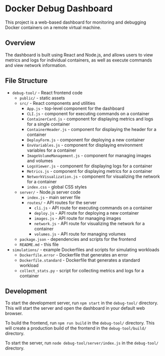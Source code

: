 # Docker Debug Dashboard

This project is a web-based dashboard for monitoring and debugging Docker containers on a remote virtual machine.

## Overview

The dashboard is built using React and Node.js, and allows users to view metrics and logs for individual containers, as well as execute commands and view network information.

## File Structure

* `debug-tool/` - React frontend code
	+ `public/` - static assets
	+ `src/` - React components and utilities
		- `App.js` - top-level component for the dashboard
		- `CLI.js` - component for executing commands on a container
		- `ContainerCard.js` - component for displaying metrics and logs for a single container
		- `ContainerHeader.js` - component for displaying the header for a container
		- `DeployForm.js` - component for deploying a new container
		- `EnvVariables.js` - component for displaying environment variables for a container
		- `ImageVolumeManagement.js` - component for managing images and volumes
		- `LogsViewer.js` - component for displaying logs for a container
		- `Metrics.js` - component for displaying metrics for a container
		- `NetworkVisualization.js` - component for visualizing the network for a container
		- `index.css` - global CSS styles
	+ `server/` - Node.js server code
		- `index.js` - main server file
		- `routes/` - API routes for the server
			- `cli.js` - API route for executing commands on a container
			- `deploy.js` - API route for deploying a new container
			- `images.js` - API route for managing images
			- `network.js` - API route for visualizing the network for a container
			- `volumes.js` - API route for managing volumes
	+ `package.json` - dependencies and scripts for the frontend
	+ `README.md` - this file
* `simulations/` - example Dockerfiles and scripts for simulating workloads
	+ `Dockerfile.error` - Dockerfile that generates an error
	+ `Dockerfile.standard` - Dockerfile that generates a standard workload
	+ `collect_stats.py` - script for collecting metrics and logs for a container

## Development

To start the development server, run `npm start` in the `debug-tool/` directory. This will start the server and open the dashboard in your default web browser.

To build the frontend, run `npm run build` in the `debug-tool/` directory. This will create a production build of the frontend in the `debug-tool/build/` directory.

To start the server, run `node debug-tool/server/index.js` in the `debug-tool/` directory.

